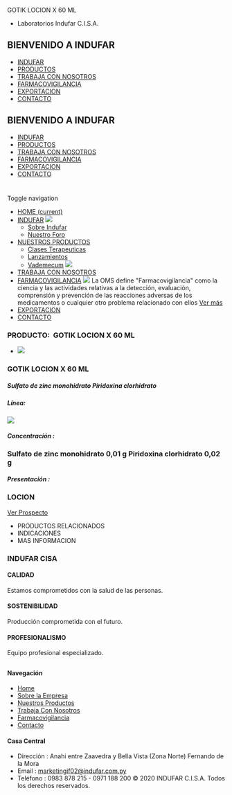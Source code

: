 GOTIK LOCION X 60 ML
- Laboratorios Indufar C.I.S.A.
## BIENVENIDO A INDUFAR
* [INDUFAR](3834809.html#)
* [PRODUCTOS](3834809.html#)
* [TRABAJA CON NOSOTROS](3834809.html#)
* [FARMACOVIGILANCIA](3834809.html#)
* [EXPORTACION](3834809.html#)
* [CONTACTO](3834809.html#)
## BIENVENIDO A INDUFAR
* [INDUFAR](../../index.html)
* [PRODUCTOS](../../productos.html)
* [TRABAJA CON NOSOTROS](../../trabaja_con_nosotros.html)
* [FARMACOVIGILANCIA](../../farmacovigilancia.html)
* [EXPORTACION](../../exportacion.html)
* [CONTACTO](../../contacto.html)
# 
Toggle navigation
* [HOME (current)](../../index.html)
* [INDUFAR](3834809.html#) 
  [![ ](../../photos/shares/Sistema/Menu/indufar_menul.jpg)](../../institucional.html)
  - [Sobre Indufar](../../institucional.html)
  - [Nuestro Foro](../../blog.html)
* [NUESTROS PRODUCTOS](3834809.html#) 
  - [Clases Terapeuticas](../clases_terapeuticas.html)
  - [Lanzamientos](../lanzamientos.html)
  - [Vademecum](../../productos.html)
  [![ ](../../photos/shares/Sistema/Menu/productos.png)](../../productos.html)
* [TRABAJA CON NOSOTROS](../../trabaja_con_nosotros.html)
* [FARMACOVIGILANCIA](3834809.html#) 
  [![ ](../../photos/shares/Sistema/Menu/TUBOS.png)](../../farmacovigilancia.html)
  La OMS define "Farmacovigilancia" como la ciencia y las actividades relativas a la detección, evaluación, comprensión y prevención de las reacciones adversas de los medicamentos o cualquier otro problema relacionado con ellos
  [Ver más](../../farmacovigilancia.html)
* [EXPORTACION](../../exportacion.html)
* [CONTACTO](../../contacto.html)
### PRODUCTO:  GOTIK LOCION X 60 ML
* ![](../../photos/shares/400000951.jpg)
### **GOTIK LOCION X 60 ML**
##### **Sulfato de zinc monohidrato Piridoxina clorhidrato**
##### **Línea:**
[![](../../photos/shares/Laboratorios/oftalmol.png)](../linea/7.html)
##### **Concentración :**
### Sulfato de zinc monohidrato 0,01 g Piridoxina clorhidrato 0,02 g
##### **Presentación :**
### LOCION
[Ver Prospecto](../../files/shares/400000951.pdf)
* PRODUCTOS RELACIONADOS
* INDICACIONES
* MAS INFORMACION
### INDUFAR CISA
#### CALIDAD
Estamos comprometidos con la salud de las personas.
#### SOSTENIBILIDAD
Producción comprometida con el futuro.
#### PROFESIONALISMO
Equipo profesional especializado.
## 
#### Navegación
* [Home](../../index.html)
* [Sobre la Empresa](../../institucional.html)
* [Nuestros Productos](../../productos.html)
* [Trabaja Con Nosotros](../../trabaja_con_nosotros.html)
* [Farmacovigilancia](../../farmacovigilancia.html)
* [Contacto](../../contacto.html)
#### Casa Central
* Dirección : Anahi entre Zaavedra y Bella Vista (Zona Norte) Fernando de la Mora
* Email : [marketingif02@indufar.com.py](mailto:marketingif02@indufar.com.py)
* Teléfono : 0983 878 215 - 0971 188 200
© 2020 INDUFAR C.I.S.A. Todos los derechos reservados.